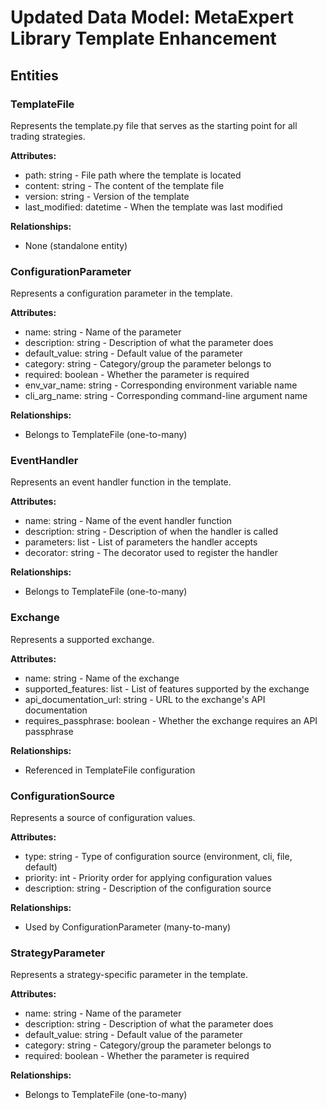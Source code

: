 # Updated Data Model: MetaExpert Library Template Enhancement

## Entities

### TemplateFile
Represents the template.py file that serves as the starting point for all trading strategies.

**Attributes:**
- path: string - File path where the template is located
- content: string - The content of the template file
- version: string - Version of the template
- last_modified: datetime - When the template was last modified

**Relationships:**
- None (standalone entity)

### ConfigurationParameter
Represents a configuration parameter in the template.

**Attributes:**
- name: string - Name of the parameter
- description: string - Description of what the parameter does
- default_value: string - Default value of the parameter
- category: string - Category/group the parameter belongs to
- required: boolean - Whether the parameter is required
- env_var_name: string - Corresponding environment variable name
- cli_arg_name: string - Corresponding command-line argument name

**Relationships:**
- Belongs to TemplateFile (one-to-many)

### EventHandler
Represents an event handler function in the template.

**Attributes:**
- name: string - Name of the event handler function
- description: string - Description of when the handler is called
- parameters: list - List of parameters the handler accepts
- decorator: string - The decorator used to register the handler

**Relationships:**
- Belongs to TemplateFile (one-to-many)

### Exchange
Represents a supported exchange.

**Attributes:**
- name: string - Name of the exchange
- supported_features: list - List of features supported by the exchange
- api_documentation_url: string - URL to the exchange's API documentation
- requires_passphrase: boolean - Whether the exchange requires an API passphrase

**Relationships:**
- Referenced in TemplateFile configuration

### ConfigurationSource
Represents a source of configuration values.

**Attributes:**
- type: string - Type of configuration source (environment, cli, file, default)
- priority: int - Priority order for applying configuration values
- description: string - Description of the configuration source

**Relationships:**
- Used by ConfigurationParameter (many-to-many)

### StrategyParameter
Represents a strategy-specific parameter in the template.

**Attributes:**
- name: string - Name of the parameter
- description: string - Description of what the parameter does
- default_value: string - Default value of the parameter
- category: string - Category/group the parameter belongs to
- required: boolean - Whether the parameter is required

**Relationships:**
- Belongs to TemplateFile (one-to-many)